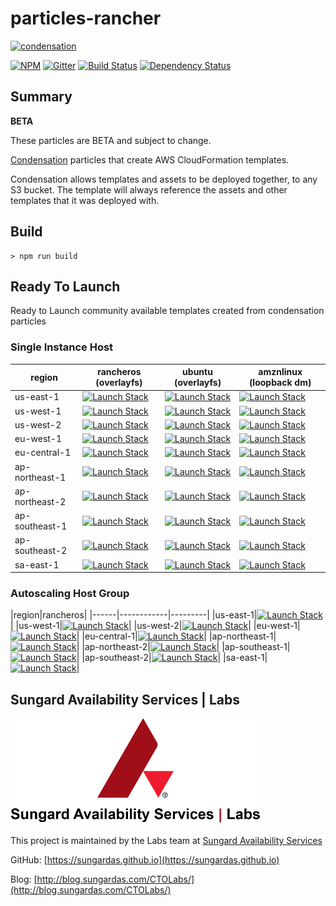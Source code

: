 # particles-rancher

[![condensation][condensation-image]][condensation-url]

[![NPM][npm-image]][npm-url]
[![Gitter][gitter-image]][gitter-url]
[![Build Status][travis-image]][travis-url]
[![Dependency Status][daviddm-image]][daviddm-url]

## Summary

**BETA**

These particles are BETA and subject to change.

[Condensation](https://github.com/SungardAS/condensation) particles that create AWS CloudFormation templates.

Condensation allows templates and assets to be deployed together,
to any S3 bucket.  The template will always reference the assets and other templates that it
was deployed with.


## Build

    > npm run build

## Ready To Launch

Ready to Launch community available templates created from condensation particles

### Single Instance Host

|region|rancheros (overlayfs)|ubuntu (overlayfs)|amznlinux (loopback dm)|
|------|---------|------|---------|
|us-east-1|[![Launch Stack](https://s3.amazonaws.com/cloudformation-examples/cloudformation-launch-stack.png)](https://console.aws.amazon.com/cloudformation/home?region=us-east-1#/stacks/new?stackName=particles-rancher-instance&templateURL=https://s3.amazonaws.com/condensation-particles.us-east-1/particles-rancher/master/particles/cftemplates/host/rancheros/instance.template.json)|[![Launch Stack](https://s3.amazonaws.com/cloudformation-examples/cloudformation-launch-stack.png)](https://console.aws.amazon.com/cloudformation/home?region=us-east-1#/stacks/new?stackName=particles-rancher-instance&templateURL=https://s3.amazonaws.com/condensation-particles.us-east-1/particles-rancher/master/particles/cftemplates/host/amznlinux/instance.template.json)|[![Launch Stack](https://s3.amazonaws.com/cloudformation-examples/cloudformation-launch-stack.png)](https://console.aws.amazon.com/cloudformation/home?region=us-east-1#/stacks/new?stackName=particles-rancher-instance&templateURL=https://s3.amazonaws.com/condensation-particles.us-east-1/particles-rancher/master/particles/cftemplates/host/ubuntu/instance.template.json)|
|us-west-1|[![Launch Stack](https://s3.amazonaws.com/cloudformation-examples/cloudformation-launch-stack.png)](https://console.aws.amazon.com/cloudformation/home?region=us-west-1#/stacks/new?stackName=particles-rancher-instance&templateURL=https://s3.amazonaws.com/condensation-particles.us-west-1/particles-rancher/master/particles/cftemplates/host/rancheros/instance.template.json)|[![Launch Stack](https://s3.amazonaws.com/cloudformation-examples/cloudformation-launch-stack.png)](https://console.aws.amazon.com/cloudformation/home?region=us-west-1#/stacks/new?stackName=particles-rancher-instance&templateURL=https://s3.amazonaws.com/condensation-particles.us-west-1/particles-rancher/master/particles/cftemplates/host/amznlinux/instance.template.json)|[![Launch Stack](https://s3.amazonaws.com/cloudformation-examples/cloudformation-launch-stack.png)](https://console.aws.amazon.com/cloudformation/home?region=us-west-1#/stacks/new?stackName=particles-rancher-instance&templateURL=https://s3.amazonaws.com/condensation-particles.us-west-1/particles-rancher/master/particles/cftemplates/host/ubuntu/instance.template.json)|
|us-west-2|[![Launch Stack](https://s3.amazonaws.com/cloudformation-examples/cloudformation-launch-stack.png)](https://console.aws.amazon.com/cloudformation/home?region=us-west-2#/stacks/new?stackName=particles-rancher-instance&templateURL=https://s3.amazonaws.com/condensation-particles.us-west-2/particles-rancher/master/particles/cftemplates/host/rancheros/instance.template.json)|[![Launch Stack](https://s3.amazonaws.com/cloudformation-examples/cloudformation-launch-stack.png)](https://console.aws.amazon.com/cloudformation/home?region=us-west-2#/stacks/new?stackName=particles-rancher-instance&templateURL=https://s3.amazonaws.com/condensation-particles.us-west-2/particles-rancher/master/particles/cftemplates/host/amznlinux/instance.template.json)|[![Launch Stack](https://s3.amazonaws.com/cloudformation-examples/cloudformation-launch-stack.png)](https://console.aws.amazon.com/cloudformation/home?region=us-west-2#/stacks/new?stackName=particles-rancher-instance&templateURL=https://s3.amazonaws.com/condensation-particles.us-west-2/particles-rancher/master/particles/cftemplates/host/ubuntu/instance.template.json)|
|eu-west-1|[![Launch Stack](https://s3.amazonaws.com/cloudformation-examples/cloudformation-launch-stack.png)](https://console.aws.amazon.com/cloudformation/home?region=eu-west-1#/stacks/new?stackName=particles-rancher-instance&templateURL=https://s3.amazonaws.com/condensation-particles.eu-west-1/particles-rancher/master/particles/cftemplates/host/rancheros/instance.template.json)|[![Launch Stack](https://s3.amazonaws.com/cloudformation-examples/cloudformation-launch-stack.png)](https://console.aws.amazon.com/cloudformation/home?region=eu-west-1#/stacks/new?stackName=particles-rancher-instance&templateURL=https://s3.amazonaws.com/condensation-particles.eu-west-1/particles-rancher/master/particles/cftemplates/host/amznlinux/instance.template.json)|[![Launch Stack](https://s3.amazonaws.com/cloudformation-examples/cloudformation-launch-stack.png)](https://console.aws.amazon.com/cloudformation/home?region=eu-west-1#/stacks/new?stackName=particles-rancher-instance&templateURL=https://s3.amazonaws.com/condensation-particles.eu-west-1/particles-rancher/master/particles/cftemplates/host/ubuntu/instance.template.json)|
|eu-central-1|[![Launch Stack](https://s3.amazonaws.com/cloudformation-examples/cloudformation-launch-stack.png)](https://console.aws.amazon.com/cloudformation/home?region=eu-central-1#/stacks/new?stackName=particles-rancher-instance&templateURL=https://s3.amazonaws.com/condensation-particles.eu-central-1/particles-rancher/master/particles/cftemplates/host/rancheros/instance.template.json)|[![Launch Stack](https://s3.amazonaws.com/cloudformation-examples/cloudformation-launch-stack.png)](https://console.aws.amazon.com/cloudformation/home?region=eu-central-1#/stacks/new?stackName=particles-rancher-instance&templateURL=https://s3.amazonaws.com/condensation-particles.eu-central-1/particles-rancher/master/particles/cftemplates/host/amznlinux/instance.template.json)|[![Launch Stack](https://s3.amazonaws.com/cloudformation-examples/cloudformation-launch-stack.png)](https://console.aws.amazon.com/cloudformation/home?region=eu-central-1#/stacks/new?stackName=particles-rancher-instance&templateURL=https://s3.amazonaws.com/condensation-particles.eu-central-1/particles-rancher/master/particles/cftemplates/host/ubuntu/instance.template.json)|
|ap-northeast-1|[![Launch Stack](https://s3.amazonaws.com/cloudformation-examples/cloudformation-launch-stack.png)](https://console.aws.amazon.com/cloudformation/home?region=ap-northeast-1#/stacks/new?stackName=particles-rancher-instance&templateURL=https://s3.amazonaws.com/condensation-particles.ap-northeast-1/particles-rancher/master/particles/cftemplates/host/rancheros/instance.template.json)|[![Launch Stack](https://s3.amazonaws.com/cloudformation-examples/cloudformation-launch-stack.png)](https://console.aws.amazon.com/cloudformation/home?region=ap-northeast-1#/stacks/new?stackName=particles-rancher-instance&templateURL=https://s3.amazonaws.com/condensation-particles.ap-northeast-1/particles-rancher/master/particles/cftemplates/host/amznlinux/instance.template.json)|[![Launch Stack](https://s3.amazonaws.com/cloudformation-examples/cloudformation-launch-stack.png)](https://console.aws.amazon.com/cloudformation/home?region=ap-northeast-1#/stacks/new?stackName=particles-rancher-instance&templateURL=https://s3.amazonaws.com/condensation-particles.ap-northeast-1/particles-rancher/master/particles/cftemplates/host/ubuntu/instance.template.json)|
|ap-northeast-2|[![Launch Stack](https://s3.amazonaws.com/cloudformation-examples/cloudformation-launch-stack.png)](https://console.aws.amazon.com/cloudformation/home?region=ap-northeast-2#/stacks/new?stackName=particles-rancher-instance&templateURL=https://s3.amazonaws.com/condensation-particles.ap-northeast-2/particles-rancher/master/particles/cftemplates/host/rancheros/instance.template.json)|[![Launch Stack](https://s3.amazonaws.com/cloudformation-examples/cloudformation-launch-stack.png)](https://console.aws.amazon.com/cloudformation/home?region=ap-northeast-2#/stacks/new?stackName=particles-rancher-instance&templateURL=https://s3.amazonaws.com/condensation-particles.ap-northeast-2/particles-rancher/master/particles/cftemplates/host/amznlinux/instance.template.json)|[![Launch Stack](https://s3.amazonaws.com/cloudformation-examples/cloudformation-launch-stack.png)](https://console.aws.amazon.com/cloudformation/home?region=ap-northeast-2#/stacks/new?stackName=particles-rancher-instance&templateURL=https://s3.amazonaws.com/condensation-particles.ap-northeast-2/particles-rancher/master/particles/cftemplates/host/ubuntu/instance.template.json)|
|ap-southeast-1|[![Launch Stack](https://s3.amazonaws.com/cloudformation-examples/cloudformation-launch-stack.png)](https://console.aws.amazon.com/cloudformation/home?region=ap-southeast-1#/stacks/new?stackName=particles-rancher-instance&templateURL=https://s3.amazonaws.com/condensation-particles.ap-southeast-1/particles-rancher/master/particles/cftemplates/host/rancheros/instance.template.json)|[![Launch Stack](https://s3.amazonaws.com/cloudformation-examples/cloudformation-launch-stack.png)](https://console.aws.amazon.com/cloudformation/home?region=ap-southeast-1#/stacks/new?stackName=particles-rancher-instance&templateURL=https://s3.amazonaws.com/condensation-particles.ap-southeast-1/particles-rancher/master/particles/cftemplates/host/amznlinux/instance.template.json)|[![Launch Stack](https://s3.amazonaws.com/cloudformation-examples/cloudformation-launch-stack.png)](https://console.aws.amazon.com/cloudformation/home?region=ap-southeast-1#/stacks/new?stackName=particles-rancher-instance&templateURL=https://s3.amazonaws.com/condensation-particles.ap-southeast-1/particles-rancher/master/particles/cftemplates/host/ubuntu/instance.template.json)|
|ap-southeast-2|[![Launch Stack](https://s3.amazonaws.com/cloudformation-examples/cloudformation-launch-stack.png)](https://console.aws.amazon.com/cloudformation/home?region=ap-southeast-2#/stacks/new?stackName=particles-rancher-instance&templateURL=https://s3.amazonaws.com/condensation-particles.ap-southeast-2/particles-rancher/master/particles/cftemplates/host/rancheros/instance.template.json)|[![Launch Stack](https://s3.amazonaws.com/cloudformation-examples/cloudformation-launch-stack.png)](https://console.aws.amazon.com/cloudformation/home?region=ap-southeast-2#/stacks/new?stackName=particles-rancher-instance&templateURL=https://s3.amazonaws.com/condensation-particles.ap-southeast-2/particles-rancher/master/particles/cftemplates/host/amznlinux/instance.template.json)|[![Launch Stack](https://s3.amazonaws.com/cloudformation-examples/cloudformation-launch-stack.png)](https://console.aws.amazon.com/cloudformation/home?region=ap-southeast-2#/stacks/new?stackName=particles-rancher-instance&templateURL=https://s3.amazonaws.com/condensation-particles.ap-southeast-2/particles-rancher/master/particles/cftemplates/host/ubuntu/instance.template.json)|
|sa-east-1|[![Launch Stack](https://s3.amazonaws.com/cloudformation-examples/cloudformation-launch-stack.png)](https://console.aws.amazon.com/cloudformation/home?region=sa-east-1#/stacks/new?stackName=particles-rancher-instance&templateURL=https://s3.amazonaws.com/condensation-particles.sa-east-1/particles-rancher/master/particles/cftemplates/host/rancheros/instance.template.json)|[![Launch Stack](https://s3.amazonaws.com/cloudformation-examples/cloudformation-launch-stack.png)](https://console.aws.amazon.com/cloudformation/home?region=sa-east-1#/stacks/new?stackName=particles-rancher-instance&templateURL=https://s3.amazonaws.com/condensation-particles.sa-east-1/particles-rancher/master/particles/cftemplates/host/amznlinux/instance.template.json)|[![Launch Stack](https://s3.amazonaws.com/cloudformation-examples/cloudformation-launch-stack.png)](https://console.aws.amazon.com/cloudformation/home?region=sa-east-1#/stacks/new?stackName=particles-rancher-instance&templateURL=https://s3.amazonaws.com/condensation-particles.sa-east-1/particles-rancher/master/particles/cftemplates/host/ubuntu/instance.template.json)|


### Autoscaling Host Group

|region|rancheros|
|------|------------|---------|
|us-east-1|[![Launch Stack](https://s3.amazonaws.com/cloudformation-examples/cloudformation-launch-stack.png)](https://console.aws.amazon.com/cloudformation/home?region=us-east-1#/stacks/new?stackName=particles-rancher-group&templateURL=https://s3.amazonaws.com/condensation-particles.us-east-1/particles-rancher/master/particles/cftemplates/host/rancheros/scaling_group.template.json)|
|us-west-1|[![Launch Stack](https://s3.amazonaws.com/cloudformation-examples/cloudformation-launch-stack.png)](https://console.aws.amazon.com/cloudformation/home?region=us-west-1#/stacks/new?stackName=particles-rancher-group&templateURL=https://s3-us-west-1.amazonaws.com/condensation-particles.us-west-1/particles-rancher/master/particles/cftemplates/host/rancheros/scaling_group.template.json)|
|us-west-2|[![Launch Stack](https://s3.amazonaws.com/cloudformation-examples/cloudformation-launch-stack.png)](https://console.aws.amazon.com/cloudformation/home?region=us-west-2#/stacks/new?stackName=particles-rancher-group&templateURL=https://s3-us-west-2.amazonaws.com/condensation-particles.us-west-2/particles-rancher/master/particles/cftemplates/host/rancheros/scaling_group.template.json)|
|eu-west-1|[![Launch Stack](https://s3.amazonaws.com/cloudformation-examples/cloudformation-launch-stack.png)](https://console.aws.amazon.com/cloudformation/home?region=eu-west-1#/stacks/new?stackName=particles-rancher-group&templateURL=https://s3-eu-west-1.amazonaws.com/condensation-particles.eu-west-1/particles-rancher/master/particles/cftemplates/host/rancheros/scaling_group.template.json)|
|eu-central-1|[![Launch Stack](https://s3.amazonaws.com/cloudformation-examples/cloudformation-launch-stack.png)](https://console.aws.amazon.com/cloudformation/home?region=eu-central-1#/stacks/new?stackName=particles-rancher-group&templateURL=https://s3-eu-central-1.amazonaws.com/condensation-particles.eu-central-1/particles-rancher/master/particles/cftemplates/host/rancheros/scaling_group.template.json)|
|ap-northeast-1|[![Launch Stack](https://s3.amazonaws.com/cloudformation-examples/cloudformation-launch-stack.png)](https://console.aws.amazon.com/cloudformation/home?region=ap-northeast-1#/stacks/new?stackName=particles-rancher-group&templateURL=https://s3-ap-northeast-1.amazonaws.com/condensation-particles.ap-northeast-1/particles-rancher/master/particles/cftemplates/host/rancheros/scaling_group.template.json)|
|ap-northeast-2|[![Launch Stack](https://s3.amazonaws.com/cloudformation-examples/cloudformation-launch-stack.png)](https://console.aws.amazon.com/cloudformation/home?region=ap-northeast-2#/stacks/new?stackName=particles-rancher-group&templateURL=https://s3-ap-northeast-2.amazonaws.com/condensation-particles.ap-northeast-2/particles-rancher/master/particles/cftemplates/host/rancheros/scaling_group.template.json)|
|ap-southeast-1|[![Launch Stack](https://s3.amazonaws.com/cloudformation-examples/cloudformation-launch-stack.png)](https://console.aws.amazon.com/cloudformation/home?region=ap-southeast-1#/stacks/new?stackName=particles-rancher-group&templateURL=https://s3-ap-southeast-1.amazonaws.com/condensation-particles.ap-southeast-1/particles-rancher/master/particles/cftemplates/host/rancheros/scaling_group.template.json)|
|ap-southeast-2|[![Launch Stack](https://s3.amazonaws.com/cloudformation-examples/cloudformation-launch-stack.png)](https://console.aws.amazon.com/cloudformation/home?region=ap-southeast-2#/stacks/new?stackName=particles-rancher-group&templateURL=https://s3-ap-southeast-2.amazonaws.com/condensation-particles.ap-southeast-2/particles-rancher/master/particles/cftemplates/host/rancheros/scaling_group.template.json)|
|sa-east-1|[![Launch Stack](https://s3.amazonaws.com/cloudformation-examples/cloudformation-launch-stack.png)](https://console.aws.amazon.com/cloudformation/home?region=sa-east-1#/stacks/new?stackName=particles-rancher-group&templateURL=https://s3-sa-east-1.amazonaws.com/condensation-particles.sa-east-1/particles-rancher/master/particles/cftemplates/host/rancheros/scaling_group.template.json)|


## Sungard Availability Services | Labs
[![Sungard Availability Services | Labs][labs-image]][labs-github-url]

This project is maintained by the Labs team at [Sungard Availability
Services](http://sungardas.com)

GitHub: [https://sungardas.github.io](https://sungardas.github.io)

Blog:
[http://blog.sungardas.com/CTOLabs/](http://blog.sungardas.com/CTOLabs/)

[labs-github-url]: https://sungardas.github.io
[labs-image]: https://raw.githubusercontent.com/SungardAS/repo-assets/master/images/logos/sungardas-labs-logo-small.png
[condensation-image]: https://raw.githubusercontent.com/SungardAS/condensation/master/docs/images/condensation_logo.png
[condensation-url]: https://github.com/SungardAS/condensation
[npm-image]: https://badge.fury.io/js/particles-rancher.svg
[npm-url]: https://npmjs.org/package/particles-rancher
[gitter-image]: https://badges.gitter.im/Join%20Chat.svg
[gitter-url]: https://gitter.im/SungardAS/condensation?utm_source=badge&utm_medium=badge&utm_campaign=pr-badge
[travis-image]: https://travis-ci.org/SungardAS/particles-rancher.svg?branch=master
[travis-url]: https://travis-ci.org/SungardAS/particles-rancher
[daviddm-image]: https://david-dm.org/SungardAS/particles-rancher.svg?theme=shields.io
[daviddm-url]: https://david-dm.org/SungardAS/particles-rancher

